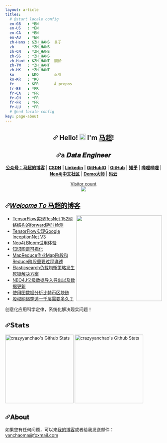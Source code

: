 ```yaml
---
layout: article
titles:
  # @start locale config
  en-GB   : *EN
  en-US   : *EN
  en-CA   : *EN
  en-AU   : *EN
  zh-Hans : &ZH_HANS  关于
  zh      : *ZH_HANS
  zh-CN   : *ZH_HANS
  zh-SG   : *ZH_HANS
  zh-Hant : &ZH_HANT  關於
  zh-TW   : *ZH_HANT
  zh-HK   : *ZH_HANT
  ko      : &KO       소개
  ko-KR   : *KO
  fr      : &FR       À propos
  fr-BE   : *FR
  fr-CA   : *FR
  fr-CH   : *FR
  fr-FR   : *FR
  fr-LU   : *FR
  # @end locale config
key: page-about
---
```


<article class="markdown-body entry-content container-lg f5" itemprop="text"><h1 align="center" dir="auto"><a id="user-content--hello---im-马超" class="anchor" aria-hidden="true" href="#-hello---im-马超"><svg class="octicon octicon-link" viewBox="0 0 16 16" version="1.1" width="16" height="16" aria-hidden="true"><path fill-rule="evenodd" d="M7.775 3.275a.75.75 0 001.06 1.06l1.25-1.25a2 2 0 112.83 2.83l-2.5 2.5a2 2 0 01-2.83 0 .75.75 0 00-1.06 1.06 3.5 3.5 0 004.95 0l2.5-2.5a3.5 3.5 0 00-4.95-4.95l-1.25 1.25zm-4.69 9.64a2 2 0 010-2.83l2.5-2.5a2 2 0 012.83 0 .75.75 0 001.06-1.06 3.5 3.5 0 00-4.95 0l-2.5 2.5a3.5 3.5 0 004.95 4.95l1.25-1.25a.75.75 0 00-1.06-1.06l-1.25 1.25a2 2 0 01-2.83 0z"></path></svg></a> Hello! <g-emoji class="g-emoji" alias="wave" fallback-src="https://github.githubassets.com/images/icons/emoji/unicode/1f44b.png"><img class="emoji" alt="wave" height="20" width="20" src="https://github.githubassets.com/images/icons/emoji/unicode/1f44b.png"></g-emoji>  I'm <a href="https://github.com/crazyyanchao">马超</a>!</h1>
<h1 align="center" dir="auto"><a id="user-content-a-𝑫𝒂𝒕𝒂-𝑬𝒏𝒈𝒊𝒏𝒆𝒆𝒓--" class="anchor" aria-hidden="true" href="#a-𝑫𝒂𝒕𝒂-𝑬𝒏𝒈𝒊𝒏𝒆𝒆𝒓--"><svg class="octicon octicon-link" viewBox="0 0 16 16" version="1.1" width="16" height="16" aria-hidden="true"><path fill-rule="evenodd" d="M7.775 3.275a.75.75 0 001.06 1.06l1.25-1.25a2 2 0 112.83 2.83l-2.5 2.5a2 2 0 01-2.83 0 .75.75 0 00-1.06 1.06 3.5 3.5 0 004.95 0l2.5-2.5a3.5 3.5 0 00-4.95-4.95l-1.25 1.25zm-4.69 9.64a2 2 0 010-2.83l2.5-2.5a2 2 0 012.83 0 .75.75 0 001.06-1.06 3.5 3.5 0 00-4.95 0l-2.5 2.5a3.5 3.5 0 004.95 4.95l1.25-1.25a.75.75 0 00-1.06-1.06l-1.25 1.25a2 2 0 01-2.83 0z"></path></svg></a>a 𝑫𝒂𝒕𝒂 𝑬𝒏𝒈𝒊𝒏𝒆𝒆𝒓  </h1>
<p align="center" dir="auto">
  <strong><a href="https://raw.githubusercontent.com/crazyyanchao/blog/master/images/wechat.gif" rel="nofollow">公众号：马超的博客</a></strong> |
  <strong><a href="https://yc-ma.blog.csdn.net" rel="nofollow">CSDN</a></strong> |
  <strong><a href="https://www.linkedin.com/in/yanchao-ma-0624b3b7/" rel="nofollow">Linkedin</a></strong> |
  <strong><a href="https://crazyyanchao.github.io/blog" rel="nofollow">GitHubIO</a></strong>  |
  <strong><a href="https://github.com/crazyyanchao">GitHub</a></strong>  |
  <strong><a href="https://www.zhihu.com/people/YanchaoMa" rel="nofollow">知乎</a></strong>  |
  <strong><a href="https://space.bilibili.com/44763375" rel="nofollow">哔哩哔哩</a></strong>  |
  <strong><a href="http://neo4j.com.cn/user/crazyyanchao" rel="nofollow">Neo4j中文社区</a></strong>  |
  <strong><a href="http://www.demodashi.com/demo/13181.html" rel="nofollow">Demo大师</a></strong>  |
  <strong><a href="https://gitee.com/yc-ma" rel="nofollow">码云</a></strong>
</p>
<p dir="auto"><a href="https://raw.githubusercontent.com/crazyyanchao/blog/master/images/wechat.gif" rel="nofollow"></a></p><p align="center" dir="auto"><a href="https://raw.githubusercontent.com/crazyyanchao/blog/master/images/wechat.gif" rel="nofollow"> Visitor count<br> <img src="https://camo.githubusercontent.com/27498ce046c5bd35b8cddfb8f97df319d388b5becf85f76d76dccb8636c585df/68747470733a2f2f70726f66696c652d636f756e7465722e676c697463682e6d652f6372617a7979616e6368616f2f636f756e742e737667" data-canonical-src="https://profile-counter.glitch.me/crazyyanchao/count.svg" style="max-width: 100%;"></a></p>
<h1 dir="auto"><a id="user-content-𝑊𝑒𝑙𝑐𝑜𝑚𝑒-𝑇𝑜-马超的博客" class="anchor" aria-hidden="true" href="#𝑊𝑒𝑙𝑐𝑜𝑚𝑒-𝑇𝑜-马超的博客"><svg class="octicon octicon-link" viewBox="0 0 16 16" version="1.1" width="16" height="16" aria-hidden="true"><path fill-rule="evenodd" d="M7.775 3.275a.75.75 0 001.06 1.06l1.25-1.25a2 2 0 112.83 2.83l-2.5 2.5a2 2 0 01-2.83 0 .75.75 0 00-1.06 1.06 3.5 3.5 0 004.95 0l2.5-2.5a3.5 3.5 0 00-4.95-4.95l-1.25 1.25zm-4.69 9.64a2 2 0 010-2.83l2.5-2.5a2 2 0 012.83 0 .75.75 0 001.06-1.06 3.5 3.5 0 00-4.95 0l-2.5 2.5a3.5 3.5 0 004.95 4.95l1.25-1.25a.75.75 0 00-1.06-1.06l-1.25 1.25a2 2 0 01-2.83 0z"></path></svg></a><a href="https://raw.githubusercontent.com/crazyyanchao/blog/master/images/wechat.gif" rel="nofollow">𝑊𝑒𝑙𝑐𝑜𝑚𝑒 𝑇𝑜 马超的博客</a></h1>
<p dir="auto"><a href="https://alili.tech" rel="nofollow"><img src="https://camo.githubusercontent.com/2309797487e5e969659a3b545c96151807b04120a9cc2985f632ec94ba00c9f3/68747470733a2f2f6d656469612e67697068792e636f6d2f6d656469612f53576f536b4e36447854737a71494b4571762f67697068792e676966" align="right" height="275" data-canonical-src="https://media.giphy.com/media/SWoSkN6DxTszqIKEqv/giphy.gif" style="max-width: 100%;"></a></p>
<ul dir="auto">
<li><a href="https://yc-ma.blog.csdn.net/article/details/65452735" rel="nofollow">TensorFlow实现ResNet 152网络结构的forward耗时检测</a></li>
<li><a href="https://yc-ma.blog.csdn.net/article/details/65451916" rel="nofollow">TensorFlow实现Google InceptionNet V3</a></li>
<li><a href="https://yc-ma.blog.csdn.net/article/details/81320171" rel="nofollow">Neo4j Bloom试用体验</a></li>
<li><a href="https://yc-ma.blog.csdn.net/article/details/80328423" rel="nofollow">知识图谱可视化</a></li>
<li><a href="https://yc-ma.blog.csdn.net/article/details/51390804" rel="nofollow">MapReduce作业Map阶段和Reduce阶段重要过程详述</a></li>
<li><a href="https://yc-ma.blog.csdn.net/article/details/91896841" rel="nofollow">Elasticsearch负载均衡策略发生死锁解决方案</a></li>
<li><a href="https://yc-ma.blog.csdn.net/article/details/83589953" rel="nofollow">NEO4J亿级数据导入导出以及数据更新</a></li>
<li><a href="https://yc-ma.blog.csdn.net/article/details/119703004" rel="nofollow">使用图数据分析比特币区块链</a></li>
<li><a href="https://blog.csdn.net/superman_xxx/article/details/117339393" rel="nofollow">股权网络穿透一千层需要多久？</a></li>
</ul>
<p dir="auto">创意化应用科学定律，系统化解决现实问题！</p>
<h2 dir="auto"><a id="user-content-𝗦𝘁𝗮𝘁𝘀" class="anchor" aria-hidden="true" href="#𝗦𝘁𝗮𝘁𝘀"><svg class="octicon octicon-link" viewBox="0 0 16 16" version="1.1" width="16" height="16" aria-hidden="true"><path fill-rule="evenodd" d="M7.775 3.275a.75.75 0 001.06 1.06l1.25-1.25a2 2 0 112.83 2.83l-2.5 2.5a2 2 0 01-2.83 0 .75.75 0 00-1.06 1.06 3.5 3.5 0 004.95 0l2.5-2.5a3.5 3.5 0 00-4.95-4.95l-1.25 1.25zm-4.69 9.64a2 2 0 010-2.83l2.5-2.5a2 2 0 012.83 0 .75.75 0 001.06-1.06 3.5 3.5 0 00-4.95 0l-2.5 2.5a3.5 3.5 0 004.95 4.95l1.25-1.25a.75.75 0 00-1.06-1.06l-1.25 1.25a2 2 0 01-2.83 0z"></path></svg></a>𝗦𝘁𝗮𝘁𝘀</h2>
<p align="left" dir="auto">
<a target="_blank" rel="noopener noreferrer" href="https://camo.githubusercontent.com/c28e4d201692a458162fb8ac999537345bddd5ba0b5d34d4d4ae54166e740fc9/68747470733a2f2f6769746875622d726561646d652d73746174732e76657263656c2e6170702f6170693f757365726e616d653d6372617a7979616e6368616f2673686f775f69636f6e733d7472756526696e636c7564655f616c6c5f636f6d6d6974733d74727565"><img alt="crazyyanchao's Github Stats" height="220" src="https://camo.githubusercontent.com/c28e4d201692a458162fb8ac999537345bddd5ba0b5d34d4d4ae54166e740fc9/68747470733a2f2f6769746875622d726561646d652d73746174732e76657263656c2e6170702f6170693f757365726e616d653d6372617a7979616e6368616f2673686f775f69636f6e733d7472756526696e636c7564655f616c6c5f636f6d6d6974733d74727565" data-canonical-src="https://github-readme-stats.vercel.app/api?username=crazyyanchao&amp;show_icons=true&amp;include_all_commits=true" style="max-width: 100%;"></a>
<a target="_blank" rel="noopener noreferrer" href="https://camo.githubusercontent.com/94014d67034f01cd8bf056711327c81b0fd625ca41f03afcd9ed5feb85128491/68747470733a2f2f6769746875622d726561646d652d73746174732e76657263656c2e6170702f6170692f746f702d6c616e67732f3f757365726e616d653d6372617a7979616e6368616f"><img alt="crazyyanchao's Github Stats" height="220" src="https://camo.githubusercontent.com/94014d67034f01cd8bf056711327c81b0fd625ca41f03afcd9ed5feb85128491/68747470733a2f2f6769746875622d726561646d652d73746174732e76657263656c2e6170702f6170692f746f702d6c616e67732f3f757365726e616d653d6372617a7979616e6368616f" data-canonical-src="https://github-readme-stats.vercel.app/api/top-langs/?username=crazyyanchao" style="max-width: 100%;"></a>
</p>
<h2 dir="auto"><a id="user-content-𝐀𝐛𝐨𝐮𝐭" class="anchor" aria-hidden="true" href="#𝐀𝐛𝐨𝐮𝐭"><svg class="octicon octicon-link" viewBox="0 0 16 16" version="1.1" width="16" height="16" aria-hidden="true"><path fill-rule="evenodd" d="M7.775 3.275a.75.75 0 001.06 1.06l1.25-1.25a2 2 0 112.83 2.83l-2.5 2.5a2 2 0 01-2.83 0 .75.75 0 00-1.06 1.06 3.5 3.5 0 004.95 0l2.5-2.5a3.5 3.5 0 00-4.95-4.95l-1.25 1.25zm-4.69 9.64a2 2 0 010-2.83l2.5-2.5a2 2 0 012.83 0 .75.75 0 001.06-1.06 3.5 3.5 0 00-4.95 0l-2.5 2.5a3.5 3.5 0 004.95 4.95l1.25-1.25a.75.75 0 00-1.06-1.06l-1.25 1.25a2 2 0 01-2.83 0z"></path></svg></a>𝐀𝐛𝐨𝐮𝐭</h2>
<p dir="auto">如果您有任何问题，可以来<a href="https://raw.githubusercontent.com/crazyyanchao/blog/master/images/wechat.gif" rel="nofollow">我的博客</a>或者给我发送邮件：<a href="https://mail.qq.com/" rel="nofollow">yanchaoma@foxmail.com</a></p>
</article>
